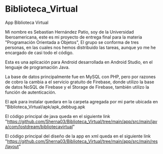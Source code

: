 # Biblioteca_Virtual
App Biblioteca Virtual

Mi nombre es Sebastian Hernández Patio, soy de la Universidad Iberoamericana, este es mi proyecto de entrega final para la materia "Programación Orientada a Objetos",
El grupo se conforma de tres personas, en las cuales nos hemos distribuido las tareas, aunque yo me he encargado de casi todo el código.

Esta es una aplicación para Android desarrollada en Android Studio, en el lenguaje de programación Java.

La base de datos principalmente fue en MySQL con PHP, pero por razones de cobro la cambia a el servicio gratuito de Firebase, donde utilizo
la base de datos NoSQL de Firebase y el Storage de Firebase, también utilizo la función de autenticación.

El apk para instalar quedara en la carpeta agregada por mi parte ubicada en "Biblioteca_Virtual/apk/apk_debbug.apk

El código principal de java queda en el siguiente link "https://github.com/Sherna03/Biblioteca_Virtual/tree/main/app/src/main/java/com/lostdream/bibliotecavirtual"

El código principal del diseño de la app en xml queda en el siguiente link "https://github.com/Sherna03/Biblioteca_Virtual/tree/main/app/src/main/res/layout"

